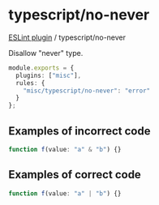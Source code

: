# typescript/no-never

[ESLint plugin](https://iliubinskii.github.io/eslint-plugin-misc/) / typescript/no-never

Disallow "never" type.

```ts
module.exports = {
  plugins: ["misc"],
  rules: {
    "misc/typescript/no-never": "error"
  }
};
```

## Examples of incorrect code

```ts
function f(value: "a" & "b") {}
```

## Examples of correct code

```ts
function f(value: "a" | "b") {}
```
